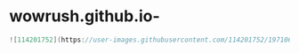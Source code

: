 # wowrush.github.io-

```cpp
![114201752](https://user-images.githubusercontent.com/114201752/197106506-9796d08f-275f-47b4-b170-3999abd49efd.jpg)
